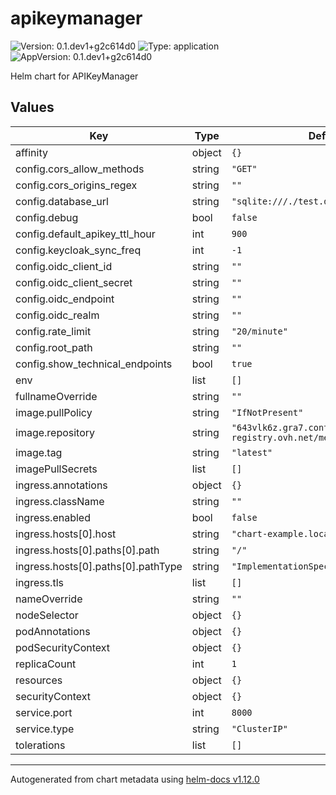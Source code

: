 # apikeymanager

![Version: 0.1.dev1+g2c614d0](https://img.shields.io/badge/Version-0.1.dev1+g2c614d0-informational?style=flat-square) ![Type: application](https://img.shields.io/badge/Type-application-informational?style=flat-square) ![AppVersion: 0.1.dev1+g2c614d0](https://img.shields.io/badge/AppVersion-0.1.dev1+g2c614d0-informational?style=flat-square)

Helm chart for APIKeyManager

## Values

| Key | Type | Default | Description |
|-----|------|---------|-------------|
| affinity | object | `{}` |  |
| config.cors_allow_methods | string | `"GET"` |  |
| config.cors_origins_regex | string | `""` |  |
| config.database_url | string | `"sqlite:///./test.db"` |  |
| config.debug | bool | `false` |  |
| config.default_apikey_ttl_hour | int | `900` |  |
| config.keycloak_sync_freq | int | `-1` |  |
| config.oidc_client_id | string | `""` |  |
| config.oidc_client_secret | string | `""` |  |
| config.oidc_endpoint | string | `""` |  |
| config.oidc_realm | string | `""` |  |
| config.rate_limit | string | `"20/minute"` |  |
| config.root_path | string | `""` |  |
| config.show_technical_endpoints | bool | `true` |  |
| env | list | `[]` |  |
| fullnameOverride | string | `""` |  |
| image.pullPolicy | string | `"IfNotPresent"` |  |
| image.repository | string | `"643vlk6z.gra7.container-registry.ovh.net/metis/apikeymanager"` |  |
| image.tag | string | `"latest"` |  |
| imagePullSecrets | list | `[]` |  |
| ingress.annotations | object | `{}` |  |
| ingress.className | string | `""` |  |
| ingress.enabled | bool | `false` |  |
| ingress.hosts[0].host | string | `"chart-example.local"` |  |
| ingress.hosts[0].paths[0].path | string | `"/"` |  |
| ingress.hosts[0].paths[0].pathType | string | `"ImplementationSpecific"` |  |
| ingress.tls | list | `[]` |  |
| nameOverride | string | `""` |  |
| nodeSelector | object | `{}` |  |
| podAnnotations | object | `{}` |  |
| podSecurityContext | object | `{}` |  |
| replicaCount | int | `1` |  |
| resources | object | `{}` |  |
| securityContext | object | `{}` |  |
| service.port | int | `8000` |  |
| service.type | string | `"ClusterIP"` |  |
| tolerations | list | `[]` |  |

----------------------------------------------
Autogenerated from chart metadata using [helm-docs v1.12.0](https://github.com/norwoodj/helm-docs/releases/v1.12.0)
